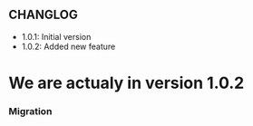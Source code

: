 ## CHANGLOG ###
- 1.0.1: Initial version
- 1.0.2: Added new feature

# We are actualy in version 1.0.2 #

### Migration
 